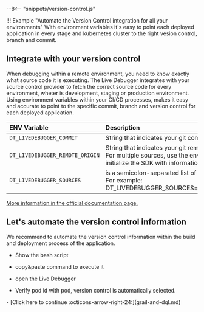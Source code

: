 --8<-- "snippets/version-control.js"

!!! Example "Automate the Version Control integration for all your environments"
    With environment variables it's easy to point each deployed application in every stage and kubernetes cluster to the right vesion control, branch and commit.


## Integrate with your version control
When debugging within a remote environment, you need to know exactly what source code it is executing. The Live Debugger integrates with your source control provider to fetch the correct source code for every environment, wheter is development, staging or production environment. Using environment variables within your CI/CD processes, makes it easy and accurate to point to the specific commit, branch and version control for each deployed application. 


| ENV Variable      | Description                          |
| :---------- | :----------------------------------- |
| `DT_LIVEDEBUGGER_COMMIT`    | String that indicates your git commit |
| `DT_LIVEDEBUGGER_REMOTE_ORIGIN` | String that indicates your git remote origin. <br>For multiple sources, use the environment variable DT_LIVEDEBUGGER_SOURCES to <br> initialize the SDK with information about the sources used in your application. |
| `DT_LIVEDEBUGGER_SOURCES`  | is a semicolon-separated list of source control repository and revision information, joined by #.<br> For example: <br> DT_LIVEDEBUGGER_SOURCES=https://github.com/myorg/MyRepo#abc123;https://github.com/otherorg/OtherRepo#xyz789. |


[More information in the official documentation page.](https://docs.dynatrace.com/docs/observe/applications-and-microservices/developer-observability/offering-capabilities/additional-settings#integrate-with-your-version-control)


## Let's automate the version control information

We recommend to automate the version control information within the build and deployment process of the application. 



- Show the bash script


- copy&paste command to execute it


- open the Live Debugger


- Verify pod id with pod, version control is automatically selected.



<div class="grid cards" markdown>
- [Click here to continue :octicons-arrow-right-24:](grail-and-dql.md)
</div>
